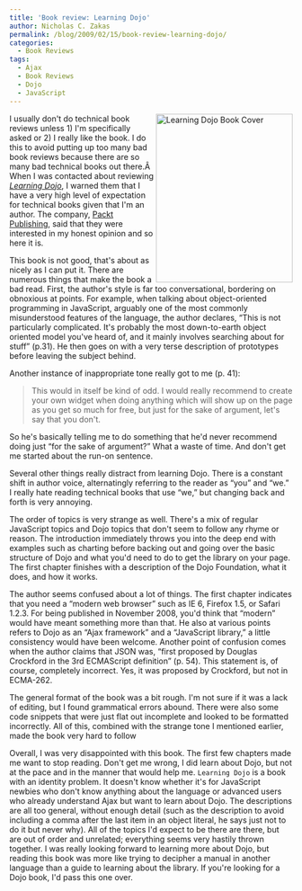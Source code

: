 ```yaml
---
title: 'Book review: Learning Dojo'
author: Nicholas C. Zakas
permalink: /blog/2009/02/15/book-review-learning-dojo/
categories:
  - Book Reviews
tags:
  - Ajax
  - Book Reviews
  - Dojo
  - JavaScript
---
```

[<img class="alignnone size-medium wp-image-1992" src="/images/wp-content/uploads/2009/02/learningdojo-243x300.jpg" alt="Learning Dojo Book Cover" width="243" height="300" align="right" />][1]I usually don't do technical book reviews unless 1) I'm specifically asked or 2) I really like the book. I do this to avoid putting up too many bad book reviews because there are so many bad technical books out there.Â  When I was contacted about reviewing <cite><a href="http://www.packtpub.com/tutorial-for-building-interactive-interfaces-with-dojo/book">Learning Dojo</a></cite>, I warned them that I have a very high level of expectation for technical books given that I'm an author. The company, [Packt Publishing][2], said that they were interested in my honest opinion and so here it is.

This book is not good, that's about as nicely as I can put it. There are numerous things that make the book a bad read. First, the author's style is far too conversational, bordering on obnoxious at points. For example, when talking about object-oriented programming in JavaScript, arguably one of the most commonly misunderstood features of the language, the author declares, &#8220;This is not particularly complicated. It's probably the most down-to-earth object oriented model you've heard of, and it mainly involves searching about for stuff&#8221; (p.31). He then goes on with a very terse description of prototypes before leaving the subject behind.

Another instance of inappropriate tone really got to me (p. 41):

> This would in itself be kind of odd. I would really recommend to create your own widget when doing anything which will show up on the page as you get so much for free, but just for the sake of argument, let's say that you don't.

So he's basically telling me to do something that he'd never recommend doing just &#8220;for the sake of argument?&#8221; What a waste of time. And don't get me started about the run-on sentence.

Several other things really distract from learning Dojo. There is a constant shift in author voice, alternatingly referring to the reader as &#8220;you&#8221; and &#8220;we.&#8221; I really hate reading technical books that use &#8220;we,&#8221; but changing back and forth is very annoying.

The order of topics is very strange as well. There's a mix of regular JavaScript topics and Dojo topics that don't seem to follow any rhyme or reason. The introduction immediately throws you into the deep end with examples such as charting before backing out and going over the basic structure of Dojo and what you'd need to do to get the library on your page. The first chapter finishes with a description of the Dojo Foundation, what it does, and how it works.

The author seems confused about a lot of things. The first chapter indicates that you need a &#8220;modern web browser&#8221; such as IE 6, Firefox 1.5, or Safari 1.2.3. For being published in November 2008, you'd think that &#8220;modern&#8221; would have meant something more than that. He also at various points refers to Dojo as an &#8220;Ajax framework&#8221; and a &#8220;JavaScript library,&#8221; a little consistency would have been welcome. Another point of confusion comes when the author claims that JSON was, &#8220;first proposed by Douglas Crockford in the 3rd ECMAScript definition&#8221; (p. 54). This statement is, of course, completely incorrect. Yes, it was proposed by Crockford, but not in ECMA-262.

The general format of the book was a bit rough. I'm not sure if it was a lack of editing, but I found grammatical errors abound. There were also some code snippets that were just flat out incomplete and looked to be formatted incorrectly. All of this, combined with the strange tone I mentioned earlier, made the book very hard to follow

Overall, I was very disappointed with this book. The first few chapters made me want to stop reading. Don't get me wrong, I did learn about Dojo, but not at the pace and in the manner that would help me. `Learning Dojo` is a book with an identity problem. It doesn't know whether it's for JavaScript newbies who don't know anything about the language or advanced users who already understand Ajax but want to learn about Dojo. The descriptions are all too general, without enough detail (such as the description to avoid including a comma after the last item in an object literal, he says just not to do it but never why). All of the topics I'd expect to be there are there, but are out of order and unrelated; everything seems very hastily thrown together. I was really looking forward to learning more about Dojo, but reading this book was more like trying to decipher a manual in another language than a guide to learning about the library. If you're looking for a Dojo book, I'd pass this one over.

 [1]: http://www.amazon.com/gp/product/1847192688?ie=UTF8&tag=nczonline-20&linkCode=as2&camp=1789&creative=390957&creativeASIN=1847192688
 [2]: http://www.packtpub.com/

